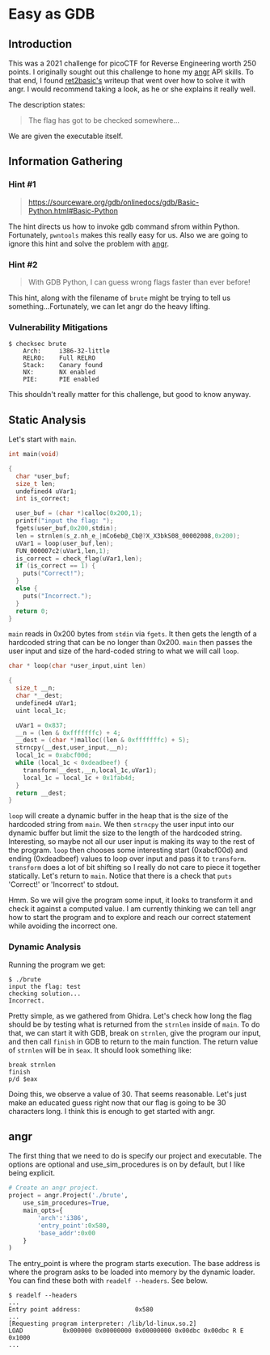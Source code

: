 # Easy as GDB

## Introduction

This was a 2021 challenge for picoCTF for Reverse Engineering worth 250 points. I originally sought out this challenge to hone my [angr][angr] API skills. To that end, I found [ret2basic's][ret] writeup that went over how to solve it with angr. I would recommend taking a look, as he or she explains it really well.

The description states:
> The flag has got to be checked somewhere...

We are given the executable itself.

## Information Gathering

### Hint #1

> <https://sourceware.org/gdb/onlinedocs/gdb/Basic-Python.html#Basic-Python>

The hint directs us how to invoke gdb command sfrom within Python. Fortunately, `pwntools` makes this really easy for us. Also we are going to ignore this hint and solve the problem with [angr][angr].

### Hint #2

> With GDB Python, I can guess wrong flags faster than ever before!

This hint, along with the filename of `brute` might be trying to tell us something...Fortunately, we can let angr do the heavy lifting.

### Vulnerability Mitigations

```shell
$ checksec brute
    Arch:     i386-32-little
    RELRO:    Full RELRO
    Stack:    Canary found
    NX:       NX enabled
    PIE:      PIE enabled
```

This shouldn't really matter for this challenge, but good to know anyway.

## Static Analysis

Let's start with `main`.

```c
int main(void)

{
  char *user_buf;
  size_t len;
  undefined4 uVar1;
  int is_correct;

  user_buf = (char *)calloc(0x200,1);
  printf("input the flag: ");
  fgets(user_buf,0x200,stdin);
  len = strnlen(s_z.nh_e_|mCo6eb@_Cb@?X_X3bkS08_00002008,0x200);
  uVar1 = loop(user_buf,len);
  FUN_000007c2(uVar1,len,1);
  is_correct = check_flag(uVar1,len);
  if (is_correct == 1) {
    puts("Correct!");
  }
  else {
    puts("Incorrect.");
  }
  return 0;
}
```

`main` reads in 0x200 bytes from `stdin` via `fgets`. It then gets the length of a hardcoded string that can be no longer than 0x200. `main` then passes the user input and size of the hard-coded string to what we will call `loop`.

```c
char * loop(char *user_input,uint len)

{
  size_t __n;
  char *__dest;
  undefined4 uVar1;
  uint local_1c;

  uVar1 = 0x837;
  __n = (len & 0xfffffffc) + 4;
  __dest = (char *)malloc((len & 0xfffffffc) + 5);
  strncpy(__dest,user_input,__n);
  local_1c = 0xabcf00d;
  while (local_1c < 0xdeadbeef) {
    transform(__dest,__n,local_1c,uVar1);
    local_1c = local_1c + 0x1fab4d;
  }
  return __dest;
}
```

`loop` will create a dynamic buffer in the heap that is the size of the hardcoded string from `main`. We then `strncpy` the user input into our dynamic buffer but limit the size to the length of the hardcoded string. Interesting, so maybe not all our user input is making its way to the rest of the program. `loop` then chooses some interesting start (0xabcf00d) and ending (0xdeadbeef) values to loop over input and pass it to `transform`. `transform` does a lot of bit shifting so I really do not care to piece it together statically. Let's return to `main`. Notice that there is a check that `puts` 'Correct!' or 'Incorrect' to stdout.

Hmm. So we will give the program some input, it looks to transform it and check it against a computed value. I am currently thinking we can tell angr how to start the program and to explore and reach our correct statement while avoiding the incorrect one.

### Dynamic Analysis

Running the program we get:

```shell
$ ./brute
input the flag: test
checking solution...
Incorrect.
```

Pretty simple, as we gathered from Ghidra. Let's check how long the flag should be by testing what is returned from the `strnlen` inside of `main`. To do that, we can start it with GDB, break on `strnlen`, give the program our input, and then call `finish` in GDB to return to the main function. The return value of `strnlen` will be in `$eax`. It should look something like:

```shell
break strnlen
finish
p/d $eax
```

Doing this, we observe a value of 30. That seems reasonable. Let's just make an educated guess right now that our flag is going to be 30 characters long. I think this is enough to get started with angr.

## angr

The first thing that we need to do is specify our project and executable. The options are optional and use_sim_procedures is on by default, but I like being explicit.

```python
# Create an angr project.
project = angr.Project('./brute',
    use_sim_procedures=True,
    main_opts={
        'arch':'i386',
        'entry_point':0x580,
        'base_addr':0x00
    }
)
```

The entry_point is where the program starts execution. The base address is where the program asks to be loaded into memory by the dynamic loader. You can find these both with `readelf --headers`. See below.

```shell
$ readelf --headers
...
Entry point address:               0x580
...
[Requesting program interpreter: /lib/ld-linux.so.2]
LOAD           0x000000 0x00000000 0x00000000 0x00dbc 0x00dbc R E 0x1000
...
```

[ret]: https://www.ctfwriteup.com/picoctf/picoctf-2021/picoctf-2021-reverse-engineering
[angr]: https://angr.io/
